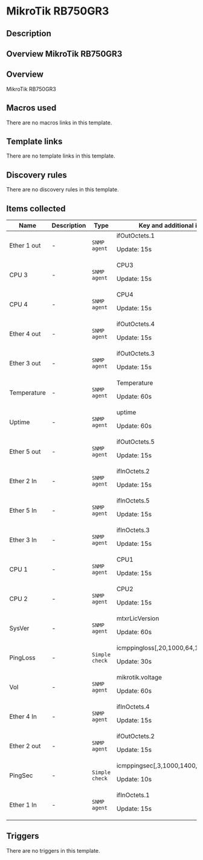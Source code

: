 # MikroTik RB750GR3

## Description

## Overview MikroTik RB750GR3 

## Overview

MikroTik RB750GR3



## Macros used

There are no macros links in this template.

## Template links

There are no template links in this template.

## Discovery rules

There are no discovery rules in this template.

## Items collected

|Name|Description|Type|Key and additional info|
|----|-----------|----|----|
|Ether 1 out|<p>-</p>|`SNMP agent`|ifOutOctets.1<p>Update: 15s</p>|
|CPU 3|<p>-</p>|`SNMP agent`|CPU3<p>Update: 15s</p>|
|CPU 4|<p>-</p>|`SNMP agent`|CPU4<p>Update: 15s</p>|
|Ether 4 out|<p>-</p>|`SNMP agent`|ifOutOctets.4<p>Update: 15s</p>|
|Ether 3 out|<p>-</p>|`SNMP agent`|ifOutOctets.3<p>Update: 15s</p>|
|Temperature|<p>-</p>|`SNMP agent`|Temperature<p>Update: 60s</p>|
|Uptime|<p>-</p>|`SNMP agent`|uptime<p>Update: 60s</p>|
|Ether 5 out|<p>-</p>|`SNMP agent`|ifOutOctets.5<p>Update: 15s</p>|
|Ether 2 In|<p>-</p>|`SNMP agent`|ifInOctets.2<p>Update: 15s</p>|
|Ether 5 In|<p>-</p>|`SNMP agent`|ifInOctets.5<p>Update: 15s</p>|
|Ether 3 In|<p>-</p>|`SNMP agent`|ifInOctets.3<p>Update: 15s</p>|
|CPU 1|<p>-</p>|`SNMP agent`|CPU1<p>Update: 15s</p>|
|CPU 2|<p>-</p>|`SNMP agent`|CPU2<p>Update: 15s</p>|
|SysVer|<p>-</p>|`SNMP agent`|mtxrLicVersion<p>Update: 60s</p>|
|PingLoss|<p>-</p>|`Simple check`|icmppingloss[,20,1000,64,1000]<p>Update: 30s</p>|
|Vol|<p>-</p>|`SNMP agent`|mikrotik.voltage<p>Update: 60s</p>|
|Ether 4 In|<p>-</p>|`SNMP agent`|ifInOctets.4<p>Update: 15s</p>|
|Ether 2 out|<p>-</p>|`SNMP agent`|ifOutOctets.2<p>Update: 15s</p>|
|PingSec|<p>-</p>|`Simple check`|icmppingsec[,3,1000,1400,1000,max]<p>Update: 10s</p>|
|Ether 1 In|<p>-</p>|`SNMP agent`|ifInOctets.1<p>Update: 15s</p>|
## Triggers

There are no triggers in this template.

